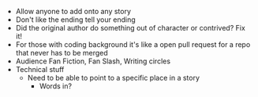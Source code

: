 - Allow anyone to add onto any story
- Don't like the ending tell your ending
- Did the original author do something out of character or contrived? Fix it!
- For those with coding background it's like a open pull request for a repo that never has to be merged
- Audience Fan Fiction, Fan Slash, Writing circles
- Technical stuff
	- Need to be able to point to a specific place in a story
		- Words in?